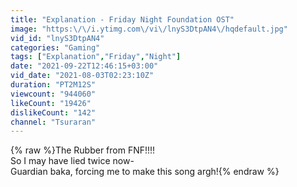 ```yaml
---
title: "Explanation - Friday Night Foundation OST"
image: "https:\/\/i.ytimg.com\/vi\/lnyS3DtpAN4\/hqdefault.jpg"
vid_id: "lnyS3DtpAN4"
categories: "Gaming"
tags: ["Explanation","Friday","Night"]
date: "2021-09-22T12:46:15+03:00"
vid_date: "2021-08-03T02:23:10Z"
duration: "PT2M12S"
viewcount: "944060"
likeCount: "19426"
dislikeCount: "142"
channel: "Tsuraran"
---
```

{% raw %}The Rubber from FNF!!!!<br />So I may have lied twice now-<br />Guardian baka, forcing me to make this song argh!{% endraw %}
